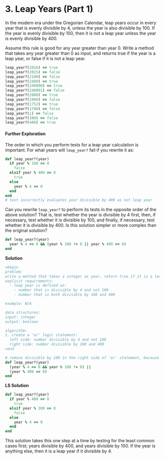 # 3. Leap Years (Part 1)

In the modern era under the Gregorian  Calendar, leap years occur in every year that is evenly divisible by 4,  unless the year is also divisible by 100. If the year is evenly  divisible by 100, then it is not a leap year unless the year is evenly  divisible by 400.

Assume this rule is good for any year greater than year 0. Write a  method that takes any year greater than 0 as input, and returns true if  the year is a leap year, or false if it is not a leap year.

```ruby
leap_year?(2016) == true
leap_year?(2015) == false
leap_year?(2100) == false
leap_year?(2400) == true
leap_year?(240000) == true
leap_year?(240001) == false
leap_year?(2000) == true
leap_year?(1900) == false
leap_year?(1752) == true
leap_year?(1700) == false
leap_year?(1) == false
leap_year?(100) == false
leap_year?(400) == true
```

#### Further Exploration

The order in which you perform tests for a leap year calculation is important. For what years will `leap_year?`  fail if you rewrite it as:

```ruby
def leap_year?(year)
  if year % 100 == 0
    false
  elsif year % 400 == 0
    true
  else
    year % 4 == 0
  end
end
# test incorrectly evaluates year divisible by 400 as not leap year
```

Can you rewrite `leap_year?` to perform its  tests in the opposite order of the above solution?  That is, test  whether the year is divisible by 4 first, then, if necessary, test  whether it is divisible by 100, and finally, if necessary, test whether  it is divisible by 400. Is this solution simpler or more complex than  the original solution?

```ruby
def leap_year?(year)
  year % 4 == 0 && (year % 100 != 0 || year % 400 == 0)
end
```



**Solution**

```ruby
=begin 
problem: 
write a method that takes a integer as year, return true if it is a leap year and false otherwise.
explicit requirements:
  - leap year is defined as:
    - number that is divisible by 4 and not 100
    - number that is both divisible by 100 and 400

example: N/A

data structures:
input: integer
output: boolean

algorithm:
1. create a 'or' logic statement:
  left side: number divisible by 4 and not 100
  right side: number divisible by 100 and 400
=end

# remove divisible by 100 in the right side of 'or' statement, because divisble by 400 is inclusive of divisble by 100
def leap_year?(year)
  (year % 4 == 0 && year % 100 != 0) ||
  (year % 400 == 0)
end
```

**LS Solution**

```ruby
def leap_year?(year)
  if year % 400 == 0
    true
  elsif year % 100 == 0
    false
  else
    year % 4 == 0
  end
end
```

This solution takes this one step at a time by testing for the  least common cases first; years divisible by 400, and years divisible by 100. If the year is anything else, then it is a leap year if it  divisible by 4.